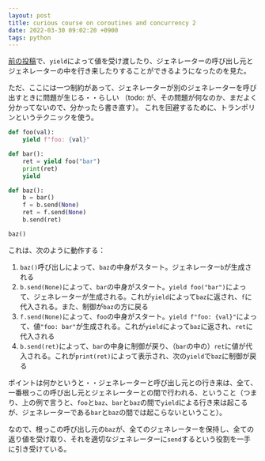 ```yaml
---
layout: post
title: curious course on coroutines and concurrency 2
date: 2022-03-30 09:02:20 +0900
tags: python
---
```


[前の投稿](/2022/03/23/curious-course-on-coroutines-and-concurrency.html)で、`yield`によって値を受け渡したり、ジェネレーターの呼び出し元とジェネレーターの中を行き来したりすることができるようになったのを見た。

ただ、ここには一つ制約があって、ジェネレーターが別のジェネレーターを呼び出すときに問題が生じる・・らしい
（todo: が、その問題が何なのか、まだよく分かってないので、分かったら書き直す）。
これを回避するために、トランポリンというテクニックを使う。

```python
def foo(val):
    yield f"foo: {val}"

def bar():
    ret = yield foo("bar")
    print(ret)
    yield

def baz():
    b = bar()
    f = b.send(None)
    ret = f.send(None)
    b.send(ret)

baz()
```

これは、次のように動作する：

1. `baz()`呼び出しによって、`baz`の中身がスタート。ジェネレーター`b`が生成される
2. `b.send(None)`によって、`bar`の中身がスタート。`yield foo("bar")`によって、ジェネレーターが生成される。これが`yield`によって`baz`に返され、`f`に代入される。また、制御が`baz`の方に戻る
3. `f.send(None)`によって、`foo`の中身がスタート。`yield f"foo: {val}"`によって、値`"foo: bar"`が生成される。これが`yield`によって`baz`に返され、`ret`に代入される
4. `b.send(ret)`によって、`bar`の中身に制御が戻り、（`bar`の中の）`ret`に値が代入される。これが`print(ret)`によって表示され、次の`yield`で`baz`に制御が戻る

ポイントは何かというと・・ジェネレーターと呼び出し元との行き来は、全て、一番根っこの呼び出し元とジェネレーターとの間で行われる、ということ（つまり、上の例で言うと、`foo`と`baz`、`bar`と`baz`の間で`yield`による行き来は起こるが、ジェネレーターである`bar`と`baz`の間では起こらないということ）。

なので、根っこの呼び出し元の`baz`が、全てのジェネレーターを保持し、全ての返り値を受け取り、それを適切なジェネレーターに`send`するという役割を一手に引き受けている。
